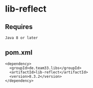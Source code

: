 # lib-reflect

## Requires

    Java 8 or later

## pom.xml

    <dependency>
      <groupId>de.team33.libs</groupId>
      <artifactId>lib-reflect</artifactId>
      <version>8.3.2</version>
    </dependency>